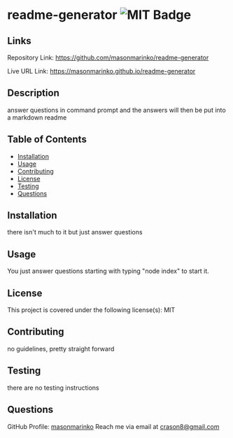 # readme-generator ![MIT Badge](https://img.shields.io/badge/License-MIT-brightgreen)

## Links

Repository Link: <https://github.com/masonmarinko/readme-generator>

Live URL Link: <https://masonmarinko.github.io/readme-generator>



## Description
answer questions in command prompt and the answers will then be put into a markdown readme



## Table of Contents
* [Installation](#installation)
* [Usage](#usage)
* [Contributing](#contributing)
* [License](#license)
* [Testing](#testing)
* [Questions](#questions)



## Installation
there isn't much to it but just answer questions



## Usage 
You just answer questions starting with typing "node index" to start it.




## License
This project is covered under the following license(s):
MIT



## Contributing
no guidelines, pretty straight forward



## Testing
there are no testing instructions



## Questions
GitHub Profile: [masonmarinko](https://github.com/masonmarinko)
Reach me via email at <crason8@gmail.com>
